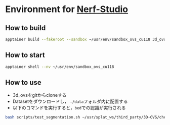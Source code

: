# Environment for [Nerf-Studio](https://github.com/Kunhao-Liu/3D-OVS)

## How to build

```bash
apptainer build --fakeroot --sandbox ~/usr/env/sandbox_ovs_cu118 3d_ovs_cu118.def
```

## How to start

```bash
apptainer shell --nv ~/usr/env/sandbox_ovs_cu118
```

## How to use

- 3d_ovsをgitからcloneする
- Datasetをダウンロードし， `./data`フォルダ内に配置する
- 以下のコマンドを実行すると，`bed`での認識が実行される

```bash
bash scripts/test_segmentation.sh ~/usr/splat_ws/third_party/3D-OVS/checkpoints/bed.th configs/bed.txt 0
```
